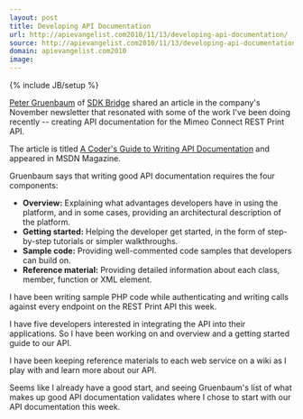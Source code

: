 ```yaml
---
layout: post
title: Developing API Documentation
url: http://apievangelist.com2010/11/13/developing-api-documentation/
source: http://apievangelist.com2010/11/13/developing-api-documentation/
domain: apievangelist.com2010
image: 
---
```

{% include JB/setup %}
<a href="http://www.linkedin.com/pub/peter-gruenbaum/0/41b/695" target="_blank">Peter Gruenbaum</a> of <a href="http://www.sdkbridge.com/" target="_blank">SDK Bridge</a> shared an article in the company's November newsletter that resonated with some of the work I've been doing recently -- creating API documentation for the Mimeo Connect REST Print API.<p></p>
The article is titled <a href="http://msdn.microsoft.com/en-us/magazine/gg309172.aspx" target="_blank">A Coder's Guide to Writing API Documentation</a> and appeared in MSDN Magazine.<p></p>
Gruenbaum says that writing good API documentation requires the four components:
<ul class="mainlist">
	<li><strong>Overview:</strong> Explaining what advantages developers have in using the platform, and in some cases, providing an architectural description of the platform.</li>
	<li><strong>Getting started:</strong> Helping the developer get started, in the form of step-by-step tutorials or simpler walkthroughs.</li>
	<li><strong>Sample code:</strong> Providing well-commented code samples that developers can build on.</li>
	<li><strong>Reference material:</strong> Providing detailed information about each class, member, function or XML element.</li>
</ul>
I have been writing sample PHP code while authenticating and writing calls against every endpoint on the REST Print API this week.<p></p>
I have five developers interested in integrating the API into their applications.   So I have been working on and overview and a getting started guide to our API.<p></p>
I have been keeping reference materials to each web service on a wiki as I play with and learn more about our API.<p></p>
Seems like I already have a good start, and seeing Gruenbaum's list of what makes up good API documentation validates where I chose to start with our API documentation this week.
